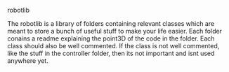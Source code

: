robotlib

The robotlib is a library of folders containing relevant classes which are meant to store a bunch of useful stuff to make your life easier.
Each folder conains a readme explaining the point3D of the code in the folder.  Each class should also be well commented.
If the class is not well commented, like the stuff in the controller folder, then its not important and isnt used anywhere yet.